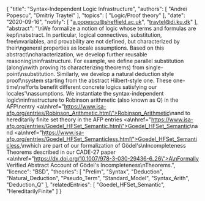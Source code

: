 {
    "title": "Syntax-Independent Logic Infrastructure",
    "authors": [
        "Andrei Popescu",
        "Dmitriy Traytel"
    ],
    "topics": [
        "Logic/Proof theory"
    ],
    "date": "2020-09-16",
    "notify": [
        "a.popescu@sheffield.ac.uk",
        "traytel@di.ku.dk"
    ],
    "abstract": "\nWe formalize a notion of logic whose terms and formulas are kept\nabstract. In particular, logical connectives, substitution, free\nvariables, and provability are not defined, but characterized by their\ngeneral properties as locale assumptions. Based on this abstract\ncharacterization, we develop further reusable reasoning\ninfrastructure. For example, we define parallel substitution (along\nwith proving its characterizing theorems) from single-point\nsubstitution. Similarly, we develop a natural deduction style proof\nsystem starting from the abstract Hilbert-style one. These one-time\nefforts benefit different concrete logics satisfying our locales'\nassumptions.  We instantiate the syntax-independent logic\ninfrastructure to Robinson arithmetic (also known as Q) in the AFP\nentry <a\nhref=\"https://www.isa-afp.org/entries/Robinson_Arithmetic.html\">Robinson_Arithmetic</a>\nand to hereditarily finite set theory in the AFP entries <a\nhref=\"https://www.isa-afp.org/entries/Goedel_HFSet_Semantic.html\">Goedel_HFSet_Semantic</a>\nand <a\nhref=\"https://www.isa-afp.org/entries/Goedel_HFSet_Semanticless.html\">Goedel_HFSet_Semanticless</a>,\nwhich are part of our formalization of G&ouml;del's\nIncompleteness Theorems described in our CADE-27 paper <a\nhref=\"https://dx.doi.org/10.1007/978-3-030-29436-6_26\">A\nFormally Verified Abstract Account of Gödel's Incompleteness\nTheorems</a>.",
    "licence": "BSD",
    "theories": [
        "Prelim",
        "Syntax",
        "Deduction",
        "Natural_Deduction",
        "Pseudo_Term",
        "Standard_Model",
        "Syntax_Arith",
        "Deduction_Q"
    ],
    "relatedEntries": [
        "Goedel_HFSet_Semantic",
        "HereditarilyFinite"
    ]
}